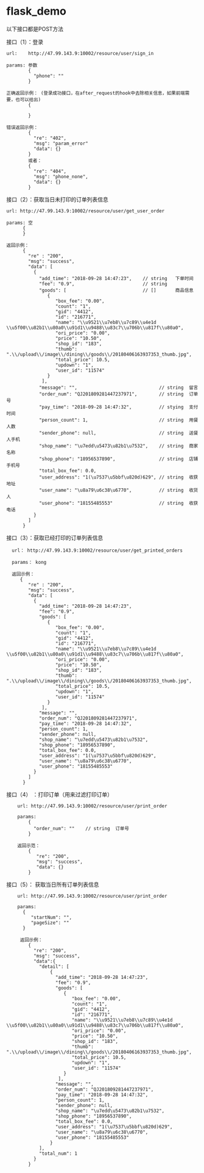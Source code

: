 # flask_demo
以下接口都是POST方法

接口（1）：登录

    url:    http://47.99.143.9:10002/resource/user/sign_in
    
    params: 参数
            {
              "phone": ""    
            }
            
    正确返回示例： (登录成功接口，在after_request的hook中去除相关信息，如果前端需要，也可以给出)
            {
              
            }
            
    错误返回示例：
            {
              "re": "402",
              "msg": "param_error"
              "data": {}
            }
            或者：
            {
              "re": "404",
              "msg": "phone_none",
              "data": {}
            }
            
            
 接口（2）：获取当日未打印的订单列表信息
 
    url: http://47.99.143.9:10002/resource/user/get_user_order
    
    params: 空
          {
          }
          
    返回示例：
          {
            "re" : "200",
            "msg": "success",
            "data": [
              {
                "add_time": "2018-09-28 14:47:23",    // string   下单时间
                "fee": "0.9",                         // string   
                "goods": [                            // []       商品信息
                   {
                      "box_fee": "0.00", 
                      "count": "1", 
                      "gid": "4412", 
                      "id": "216771", 
                      "name": "\\u9521\\u7eb8\\u7c89\\u4e1d \\u5f00\\u82b1\\u80a0\\u91d1\\u9488\\u83c7\\u706b\\u817f\\u80a0", 
                      "ori_price": "0.00", 
                      "price": "10.50", 
                      "shop_id": "183", 
                      "thumb": ".\\/upload\\/image\\/dining\\/goods\\/20180406163937353_thumb.jpg", 
                      "total_price": 10.5, 
                      "updown": "1", 
                      "user_id": "11574"
                   }
                 ],
                "message": "",                              // string  留言
                "order_num": "QJ201809281447237971",        // string  订单号
                "pay_time": "2018-09-28 14:47:32",          // stying  支付时间
                "person_count": 1,                          // string  用餐人数
                "sender_phone": null,                       // string  送餐人手机
                "shop_name": "\u7edd\u5473\u82b1\u7532",    // string  商家名称
                "shop_phone": "18956537890",                // string  店铺手机号
                "total_box_fee": 0.0,          
                "user_address": "1(\u7537\u5bbf\u820d)629", // string  收获地址
                "user_name": "\u8a79\u6c38\u6770",          // string  收货人
                "user_phone": "18155485553"                 // string  收获电话
              }
            ]
          }
          
          
  接口（3）：获取已经打印的订单列表信息
  
      url： http://47.99.143.9:10002/resource/user/get_printed_orders
      
      params： kong
      
      返回示例：
         {
            "re" : "200",
            "msg": "success",
            "data": [
              {
                "add_time": "2018-09-28 14:47:23",
                "fee": "0.9",
                "goods": [
                   {
                      "box_fee": "0.00", 
                      "count": "1", 
                      "gid": "4412", 
                      "id": "216771", 
                      "name": "\\u9521\\u7eb8\\u7c89\\u4e1d \\u5f00\\u82b1\\u80a0\\u91d1\\u9488\\u83c7\\u706b\\u817f\\u80a0", 
                      "ori_price": "0.00", 
                      "price": "10.50", 
                      "shop_id": "183", 
                      "thumb": ".\\/upload\\/image\\/dining\\/goods\\/20180406163937353_thumb.jpg", 
                      "total_price": 10.5, 
                      "updown": "1", 
                      "user_id": "11574"
                   }
                 ],
                "message": "", 
                "order_num": "QJ201809281447237971", 
                "pay_time": "2018-09-28 14:47:32", 
                "person_count": 1, 
                "sender_phone": null, 
                "shop_name": "\u7edd\u5473\u82b1\u7532", 
                "shop_phone": "18956537890", 
                "total_box_fee": 0.0, 
                "user_address": "1(\u7537\u5bbf\u820d)629", 
                "user_name": "\u8a79\u6c38\u6770", 
                "user_phone": "18155485553"
              }
            ]
          }
          
 接口（4） ：打印订单（用来过滤打印订单）
 
        url: http://47.99.143.9:10002/resource/user/print_order
        
        params: 
            {
              "order_num": ""    // string  订单号
            }
            
        返回示范：
            {
               "re": "200",
               "msg": "success",
               "data": {}
            }
            
            
  接口（5）： 获取当日所有订单列表信息
  
        url: http://47.99.143.9:10002/resource/user/print_order
        
        params:
          {
             "startNum": "",
             "pageSize": ""
          }
          
         返回示例：
            {
              "re": "200",
              "msg": "success",
              "data":{
                "detail": [
                    {
                      "add_time": "2018-09-28 14:47:23",
                      "fee": "0.9",
                      "goods": [
                         {
                            "box_fee": "0.00", 
                            "count": "1", 
                            "gid": "4412", 
                            "id": "216771", 
                            "name": "\\u9521\\u7eb8\\u7c89\\u4e1d \\u5f00\\u82b1\\u80a0\\u91d1\\u9488\\u83c7\\u706b\\u817f\\u80a0", 
                            "ori_price": "0.00", 
                            "price": "10.50", 
                            "shop_id": "183", 
                            "thumb": ".\\/upload\\/image\\/dining\\/goods\\/20180406163937353_thumb.jpg", 
                            "total_price": 10.5, 
                            "updown": "1", 
                            "user_id": "11574"
                         }
                       ],
                      "message": "", 
                      "order_num": "QJ201809281447237971", 
                      "pay_time": "2018-09-28 14:47:32", 
                      "person_count": 1, 
                      "sender_phone": null, 
                      "shop_name": "\u7edd\u5473\u82b1\u7532", 
                      "shop_phone": "18956537890", 
                      "total_box_fee": 0.0, 
                      "user_address": "1(\u7537\u5bbf\u820d)629", 
                      "user_name": "\u8a79\u6c38\u6770", 
                      "user_phone": "18155485553"
                    }
                ],
                "total_num": 1
              }
            }
